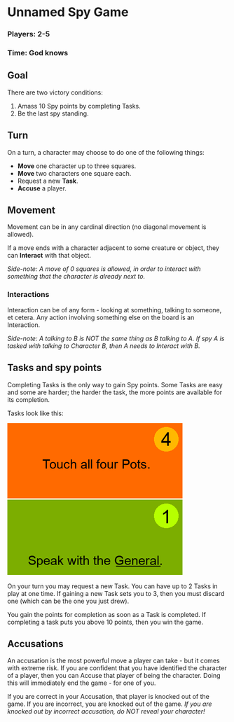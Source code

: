 # Unnamed Spy Game

### Players: 2-5
### Time: God knows

## Goal

There are two victory conditions:

1. Amass 10 Spy points by completing Tasks.
2. Be the last spy standing.

## Turn

On a turn, a character may choose to do one of the following things:

* **Move** one character up to three squares.
* **Move** two characters one square each.
* Request a new **Task**.
* **Accuse** a player.

## Movement

Movement can be in any cardinal direction (no diagonal movement is allowed).

If a move ends with a character adjacent to some creature or object, they can **Interact** with that object.

*Side-note: A move of 0 squares is allowed, in order to interact with something that the character is already next to.*

### Interactions

Interaction can be of any form - looking at something, talking to someone, et cetera. Any action involving something else on the board is an Interaction.

*Side-note: A talking to B is NOT the same thing as B talking to A. If spy A is tasked with talking to Character B, then A needs to Interact with B.*

## Tasks and spy points

Completing Tasks is the only way to gain Spy points. Some Tasks are easy and some are harder; the harder the task, the more points are available for its completion.

Tasks look like this:

![](task-pots.png)
![](task-general.png)

On your turn you may request a new Task. You can have up to 2 Tasks in play at one time. If gaining a new Task sets you to 3, then you must discard one (which can be the one you just drew).

You gain the points for completion as soon as a Task is completed. If completing a task puts you above 10 points, then you win the game.

## Accusations

An accusation is the most powerful move a player can take - but it comes with extreme risk. If you are confident that you have identified the character of a player, then you can Accuse that player of being the character. Doing this will immediately end the game - for one of you.

If you are correct in your Accusation, that player is knocked out of the game. If you are incorrect, you are knocked out of the game. *If you are knocked out by incorrect accusation, do NOT reveal your character!*
